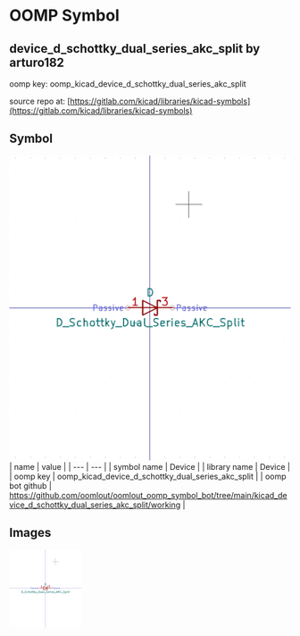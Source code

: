 # OOMP Symbol  
## device_d_schottky_dual_series_akc_split  by arturo182  
  
oomp key: oomp_kicad_device_d_schottky_dual_series_akc_split  
  
source repo at: [https://gitlab.com/kicad/libraries/kicad-symbols](https://gitlab.com/kicad/libraries/kicad-symbols)  
## Symbol  
  
[![working.png](working_600.png)](working.png)  
| name | value | 
| --- | --- | 
| symbol name | Device | 
| library name | Device | 
| oomp key | oomp_kicad_device_d_schottky_dual_series_akc_split | 
| oomp bot github | https://github.com/oomlout/oomlout_oomp_symbol_bot/tree/main/kicad_device_d_schottky_dual_series_akc_split/working | 
## Images  
  
[![working.png](working_140.png)](working.png)  
